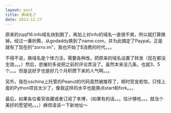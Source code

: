 ```yaml
---
layout: post
title: 换域名了 
date: 2013-12-27
---
```



原来的zqqf16.info域名快到期了，再加上对info的域名一直很不爽，所以就打算换掉。经过一番折腾，从godaddy换到了name.com，并为此搞定了Paypal。正是就有了现在的"zorro.im"，我也开始了$消费的时代。。。

不得不说，换域名是个体力活，需要各种改。把原来的域名设置了转发（现在都没生效。。。）然后，悲摧的多说把之前的评论弄没了。虽然本来没几条，也就3、5个。。。但是这好歹也是好几个月积攒下来的人气啊。。。

另外，我在oschina上托管的Peanut的代码竟然被推荐了，顿时受宠若惊。只怪上面的Python项目太少了，像我这样的水平也能换点start和fork。。。

最后，如果各位看官收藏或者订阅了本博，（如果有的话。。。估计够呛。。。就当个美好的愿望吧。。。）麻烦请该一下新地址～
